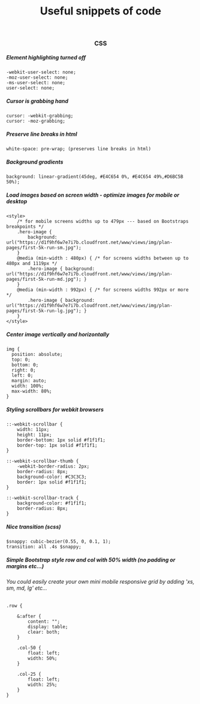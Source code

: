 <h1 align="center">Useful snippets of code</h1>

<br />
<h3 align="center">CSS</h3>

##### Element highlighting turned off
```
-webkit-user-select: none;
-moz-user-select: none;
-ms-user-select: none;
user-select: none;
```

##### Cursor is grabbing hand
```
cursor: -webkit-grabbing; 
cursor: -moz-grabbing;
```

##### Preserve line breaks in html
```
white-space: pre-wrap; (preserves line breaks in html)
```

##### Background gradients
```
background: linear-gradient(45deg, #E4C654 0%, #E4C654 49%,#D6BC5B 50%);
```

##### Load images based on screen width - optimize images for mobile or desktop
```
<style>
    /* for mobile screens widths up to 479px --- based on Bootstraps breakpoints */ 
    .hero-image { 
        background: url("https://d1f9hf6w7e7i7b.cloudfront.net/www/views/img/plan-pages/first-5k-run-sm.jpg"); 
    }
    @media (min-width : 480px) { /* for screens widths between up to 480px and 1119px */
        .hero-image { background: url("https://d1f9hf6w7e7i7b.cloudfront.net/www/views/img/plan-pages/first-5k-run-md.jpg"); }
    }
    @media (min-width : 992px) { /* for screens widths 992px or more */
        .hero-image { background: url("https://d1f9hf6w7e7i7b.cloudfront.net/www/views/img/plan-pages/first-5k-run-lg.jpg"); }
    }
</style>
```

##### Center image vertically and horizontally
```
img {
  position: absolute;
  top: 0;
  bottom: 0;
  right: 0;
  left: 0;
  margin: auto;
  width: 100%;
  max-width: 80%;
}
```

##### Styling scrollbars for webkit browsers
```
::-webkit-scrollbar {
    width: 11px;
    height: 11px;
    border-bottom: 1px solid #f1f1f1;
    border-top: 1px solid #f1f1f1;
}

::-webkit-scrollbar-thumb {
    -webkit-border-radius: 2px;
    border-radius: 8px;
    background-color: #C3C3C3;
    border: 1px solid #f1f1f1;
}

::-webkit-scrollbar-track {
    background-color: #f1f1f1;
    border-radius: 8px;
}
```

##### Nice transition (scss)
```
$snappy: cubic-bezier(0.55, 0, 0.1, 1);
transition: all .4s $snappy;
```


##### Simple Bootstrap style row and col with 50% width (no padding or margins etc...)
###### You could easily create your own mini mobile responsive grid by adding 'xs, sm, md, lg' etc...
```
.row {

    &:after {
        content: "";
        display: table;
        clear: both;
    }

    .col-50 {
        float: left;
        width: 50%;
    }
    
    .col-25 {
        float: left;
        width: 25%;
    }
}
```





























